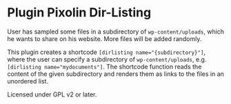 # Plugin Pixolin Dir-Listing

User has sampled some files in a subdirectory of `wp-content/uploads`, which he wants to share on his website. More files will be added randomly.

This plugin creates a shortcode `[dirlisting name="{subdirectory}"]`, where the user can specify a subdirectory of `wp-content/uploads`, e.g. `[dirlisting name="mydocuments"]`. The shortcode function reads the content of the given subdirectory and renders them as links to the files in an unordered list.

Licensed under GPL v2 or later.
